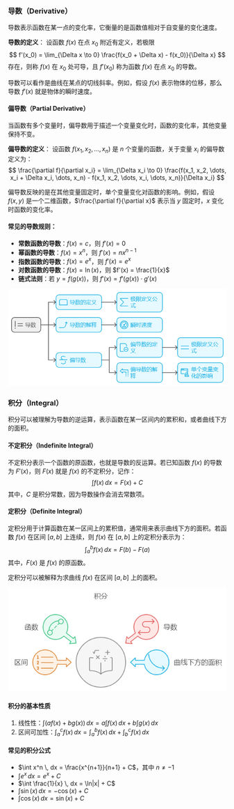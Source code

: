 ### 导数（Derivative）
导数表示函数在某一点的变化率，它衡量的是函数值相对于自变量的变化速度。

**导数的定义**：
设函数 $f(x)$ 在点 $x_0$ 附近有定义，若极限
$$ f'(x_0) = \lim_{\Delta x \to 0} \frac{f(x_0 + \Delta x) - f(x_0)}{\Delta x} $$
存在，则称 $f(x)$ 在 $x_0$ 处可导，且 $f'(x_0)$ 称为函数 $f(x)$ 在点 $x_0$ 的导数。

导数可以看作是曲线在某点的切线斜率。例如，假设 $f(x)$ 表示物体的位移，那么导数 $f'(x)$ 就是物体的瞬时速度。

#### 偏导数（Partial Derivative）
当函数有多个变量时，偏导数用于描述一个变量变化时，函数的变化率，其他变量保持不变。

**偏导数的定义**：
设函数 $f(x_1, x_2, \dots, x_n)$ 是 $n$ 个变量的函数，关于变量 $x_i$ 的偏导数定义为：
$$ \frac{\partial f}{\partial x_i} = \lim_{\Delta x_i \to 0} \frac{f(x_1, x_2, \dots, x_i + \Delta x_i, \dots, x_n) - f(x_1, x_2, \dots, x_i, \dots, x_n)}{\Delta x_i} $$

偏导数反映的是在其他变量固定时，单个变量变化对函数的影响。例如，假设 $f(x, y)$ 是一个二维函数，$\frac{\partial f}{\partial x}$ 表示当 $y$ 固定时，$x$ 变化时函数的变化率。

#### 常见的导数规则：
- **常数函数的导数**：$f(x) = c$，则 $f'(x) = 0$
- **幂函数的导数**：$f(x) = x^n$，则 $f'(x) = nx^{n-1}$
- **指数函数的导数**：$f(x) = e^x$，则 $f'(x) = e^x$
- **对数函数的导数**：$f(x) = \ln(x)$，则 $f'(x) = \frac{1}{x}$
- **链式法则**：若 $y = f(g(x))$，则 $f'(x) = f'(g(x)) \cdot g'(x)$


![pics](./pics/积分_导数_1.png)


### 积分（Integral）

积分可以被理解为导数的逆运算，表示函数在某一区间内的累积和，或者曲线下方的面积。

#### 不定积分（Indefinite Integral）

不定积分表示一个函数的原函数，也就是导数的反运算。若已知函数 $f(x)$ 的导数为 $F'(x)$，则 $F(x)$ 就是 $f(x)$ 的不定积分，记作：
$$ \int f(x) \, dx = F(x) + C $$
其中，$C$ 是积分常数，因为导数操作会消去常数项。

#### 定积分（Definite Integral）

定积分用于计算函数在某一区间上的累积值，通常用来表示曲线下方的面积。若函数 $f(x)$ 在区间 $[a, b]$ 上连续，则 $f(x)$ 在 $[a, b]$ 上的定积分表示为：
$$ \int_a^b f(x) \, dx = F(b) - F(a) $$
其中，$F(x)$ 是 $f(x)$ 的原函数。

定积分可以被解释为求曲线 $f(x)$ 在区间 $[a, b]$ 上的面积。

![pics](./pics/积分_导数_2.png)

#### 积分的基本性质
1. 线性性：$\int (af(x) + bg(x)) \, dx = a \int f(x) \, dx + b \int g(x) \, dx$
2. 区间可加性：$\int_a^c f(x) \, dx = \int_a^b f(x) \, dx + \int_b^c f(x) \, dx$

#### 常见的积分公式
- $\int x^n \, dx = \frac{x^{n+1}}{n+1} + C$，其中 $n \neq -1$
- $\int e^x \, dx = e^x + C$
- $\int \frac{1}{x} \, dx = \ln|x| + C$
- $\int \sin(x) \, dx = -\cos(x) + C$
- $\int \cos(x) \, dx = \sin(x) + C$
